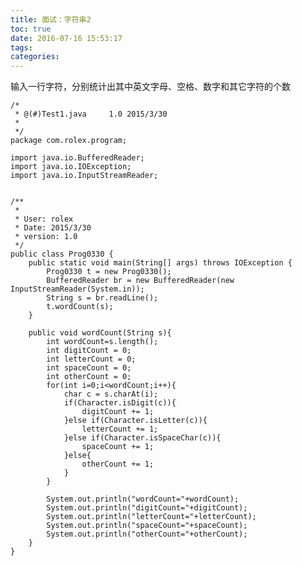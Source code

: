 ```yaml
---
title: 面试：字符串2
toc: true
date: 2016-07-16 15:53:17
tags:
categories:
---
```


输入一行字符，分别统计出其中英文字母、空格、数字和其它字符的个数

	/*
	 * @(#)Test1.java     1.0 2015/3/30
	 *
	 */
	package com.rolex.program;

	import java.io.BufferedReader;
	import java.io.IOException;
	import java.io.InputStreamReader;


	/**
	 *
	 * User: rolex
	 * Date: 2015/3/30
	 * version: 1.0
	 */
	public class Prog0330 {
	    public static void main(String[] args) throws IOException {
	        Prog0330 t = new Prog0330();
	        BufferedReader br = new BufferedReader(new InputStreamReader(System.in));
	        String s = br.readLine();
	        t.wordCount(s);
	    }

	    public void wordCount(String s){
	        int wordCount=s.length();
	        int digitCount = 0;
	        int letterCount = 0;
	        int spaceCount = 0;
	        int otherCount = 0;
	        for(int i=0;i<wordCount;i++){
	            char c = s.charAt(i);
	            if(Character.isDigit(c)){
	                digitCount += 1;
	            }else if(Character.isLetter(c)){
	                letterCount += 1;
	            }else if(Character.isSpaceChar(c)){
	                spaceCount += 1;
	            }else{
	                otherCount += 1;
	            }
	        }

	        System.out.println("wordCount="+wordCount);
	        System.out.println("digitCount="+digitCount);
	        System.out.println("letterCount="+letterCount);
	        System.out.println("spaceCount="+spaceCount);
	        System.out.println("otherCount="+otherCount);
	    }
	}
